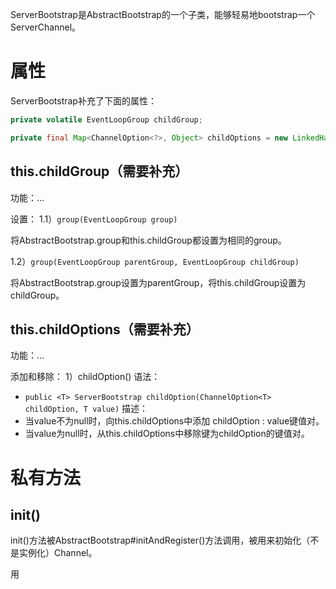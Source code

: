 ServerBootstrap是AbstractBootstrap的一个子类，能够轻易地bootstrap一个ServerChannel。

# 属性

ServerBootstrap补充了下面的属性：
```java
private volatile EventLoopGroup childGroup;

private final Map<ChannelOption<?>, Object> childOptions = new LinkedHashMap<ChannelOption<?>, Object>();
```

## this.childGroup（需要补充）

功能：...

设置：
1.1）`group(EventLoopGroup group)`

将AbstractBootstrap.group和this.childGroup都设置为相同的group。

1.2）`group(EventLoopGroup parentGroup, EventLoopGroup childGroup)`

将AbstractBootstrap.group设置为parentGroup，将this.childGroup设置为childGroup。

## this.childOptions（需要补充）

功能：...

添加和移除：
1）childOption()
语法：
- `public <T> ServerBootstrap childOption(ChannelOption<T> childOption, T value)`
描述：
- 当value不为null时，向this.childOptions中添加 childOption : value键值对。
- 当value为null时，从this.childOptions中移除键为childOption的键值对。

# 私有方法

## init()

init()方法被AbstractBootstrap#initAndRegister()方法调用，被用来初始化（不是实例化）Channel。

用
